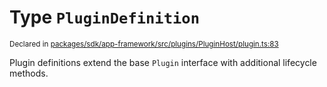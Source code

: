 # Type `PluginDefinition`
<sub>Declared in [packages/sdk/app-framework/src/plugins/PluginHost/plugin.ts:83](https://github.com/dxos/dxos/blob/ee0bfefcb/packages/sdk/app-framework/src/plugins/PluginHost/plugin.ts#L83)</sub>


Plugin definitions extend the base  `Plugin`  interface with additional lifecycle methods.



